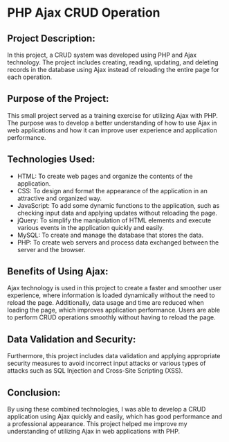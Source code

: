 # PHP Ajax CRUD Operation

## Project Description:
In this project, a CRUD system was developed using PHP and Ajax technology. The project includes creating, reading, updating, and deleting records in the database using Ajax instead of reloading the entire page for each operation.

## Purpose of the Project:
This small project served as a training exercise for utilizing Ajax with PHP. The purpose was to develop a better understanding of how to use Ajax in web applications and how it can improve user experience and application performance.

## Technologies Used:

* HTML: To create web pages and organize the contents of the application.
* CSS: To design and format the appearance of the application in an attractive and organized way.
* JavaScript: To add some dynamic functions to the application, such as checking input data and applying updates without reloading the page.
* jQuery: To simplify the manipulation of HTML elements and execute various events in the application quickly and easily.
* MySQL: To create and manage the database that stores the data.
* PHP: To create web servers and process data exchanged between the server and the browser.
## Benefits of Using Ajax:
Ajax technology is used in this project to create a faster and smoother user experience, where information is loaded dynamically without the need to reload the page. Additionally, data usage and time are reduced when loading the page, which improves application performance. Users are able to perform CRUD operations smoothly without having to reload the page.

## Data Validation and Security:
Furthermore, this project includes data validation and applying appropriate security measures to avoid incorrect input attacks or various types of attacks such as SQL Injection and Cross-Site Scripting (XSS).

## Conclusion:
By using these combined technologies, I was able to develop a CRUD application using Ajax quickly and easily, which has good performance and a professional appearance. This project helped me improve my understanding of utilizing Ajax in web applications with PHP.
